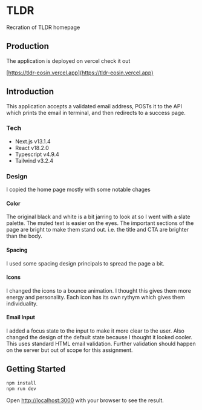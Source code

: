 # TLDR

Recration of TLDR homepage

## Production

The application is deployed on vercel check it out

[https://tldr-eosin.vercel.app](https://tldr-eosin.vercel.app)

## Introduction

This application accepts a validated email address, POSTs it to the API which prints the email in terminal, and then redirects to a success page.

### Tech

- Next.js v13.1.4
- React v18.2.0
- Typescript v4.9.4
- Tailwind v3.2.4

### Design

I copied the home page mostly with some notable chages

#### Color

The original black and white is a bit jarring to look at so I went with a slate palette. The muted text is easier on the eyes. The important sections of the page are bright to make them stand out. i.e. the title and CTA are brighter than the body.

#### Spacing

I used some spacing design principals to spread the page a bit.

#### Icons

I changed the icons to a bounce animation. I thought this gives them more energy and personality. Each icon has its own rythym which gives them individuality.

#### Email Input

I added a focus state to the input to make it more clear to the user. Also changed the design of the default state because I thought it looked cooler. This uses standard HTML email validation. Further validation should happen on the server but out of scope for this assignment.

## Getting Started

```bash
npm install
npm run dev
```

Open [http://localhost:3000](http://localhost:3000) with your browser to see the result.
